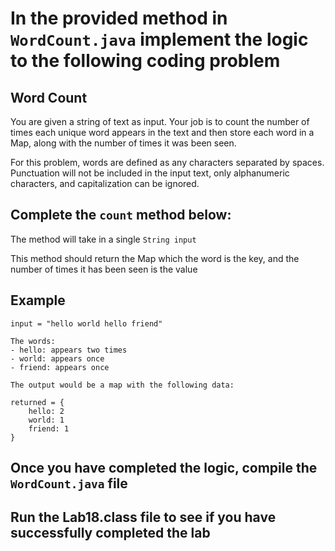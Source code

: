# In the provided method in `WordCount.java` implement the logic to the following coding problem

## Word Count

You are given a string of text as input. Your job is to count the number of times each unique word appears in the text and then store each word in a Map, along with the number of times it was been seen.

For this problem, words are defined as any characters separated by spaces. Punctuation will not be included in the input text, only alphanumeric characters, and capitalization can be ignored.

## Complete the `count` method below:

The method will take in a single `String input`

This method should return the Map which the word is the key, and the number of times it has been seen is the value

## Example

```
input = "hello world hello friend"

The words:
- hello: appears two times
- world: appears once
- friend: appears once

The output would be a map with the following data:

returned = {
    hello: 2
    world: 1
    friend: 1
}
```

## Once you have completed the logic, compile the `WordCount.java` file

## Run the Lab18.class file to see if you have successfully completed the lab